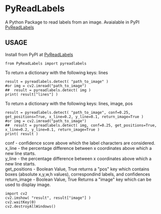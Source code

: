 # PyReadLabels

A Python Package to read labels from an image. Avaialable in PyPI [PyReadLabels](https://pypi.org/project/PyReadLabels/)

## USAGE

Install from PyPI at [PyReadLabels](https://pypi.org/project/PyReadLabels/)

```
from PyReadLabels import pyreadlabels
```

To return a dictionary with the following keys: lines

```
result = pyreadlabels.detect( "path_to_image" )
#or img = cv2.imread("path_to_image")
##  result = pyreadlabels.detect( img )
print( result["lines"] )
```

To return a dictionary with the following keys: lines, image, pos

```
result = pyreadlabels.detect( "path_to_image", conf=0.25, get_positions=True, x_line=0.2, y_line=0.1, return_image=True )
#or img = cv2.imread("path_to_image")
##  result = pyreadlabels.detect( img, conf=0.25, get_positions=True, x_line=0.2, y_line=0.1, return_image=True )
print( result )
```

conf - confidence score above which the label characters are considered.  
x_line - the percentage difference between x coordinates above which a new line starts.  
y_line - the percentage difference between x coordinates above which a new line starts.  
get_positions - Boolean Value, True returns a "pos" key which contains boxes (absolute x,y,w,h values), correspondind labels, and confidences  
return_image - Boolean Value, True Returns a "image" key which can be used to display image.  

```
import cv2
cv2.imshow( "result", result["image"] )
cv2.waitKey(0)
cv2.destroyAllWindows()
```
